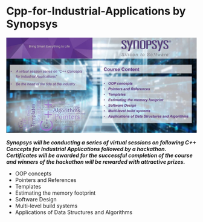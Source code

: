 # Cpp-for-Industrial-Applications by Synopsys

<p align="center">
<img src="figures/initial_flyer.jpg"  width="800" />
 </p>
  
***Synopsys will be conducting a series of virtual sessions on following C++ Concepts for Industrial Applications followed by a hackathon. Certificates will be awarded for the successful completion of the course and winners of the hackathon will be rewarded with attractive prizes.***
  
- OOP concepts
- Pointers and References
- Templates
- Estimating the memory footprint
- Software Design
- Multi-level build systems
- Applications of Data Structures and Algorithms
